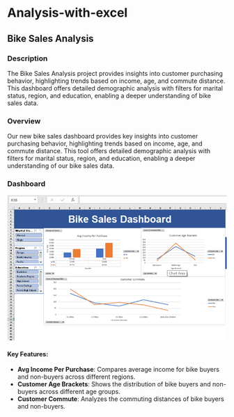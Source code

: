 # Analysis-with-excel

## Bike Sales Analysis

### Description
The Bike Sales Analysis project provides insights into customer purchasing behavior, highlighting trends based on income, age, and commute distance. This dashboard offers detailed demographic analysis with filters for marital status, region, and education, enabling a deeper understanding of bike sales data.

### Overview
Our new bike sales dashboard provides key insights into customer purchasing behavior, highlighting trends based on income, age, and commute distance. This tool offers detailed demographic analysis with filters for marital status, region, and education, enabling a deeper understanding of our bike sales data.

### Dashboard
![Bike Sales Dashboard](Bike_Sales_Dashboard.png)

#### Key Features:
- **Avg Income Per Purchase**: Compares average income for bike buyers and non-buyers across different regions.
- **Customer Age Brackets**: Shows the distribution of bike buyers and non-buyers across different age groups.
- **Customer Commute**: Analyzes the commuting distances of bike buyers and non-buyers.

